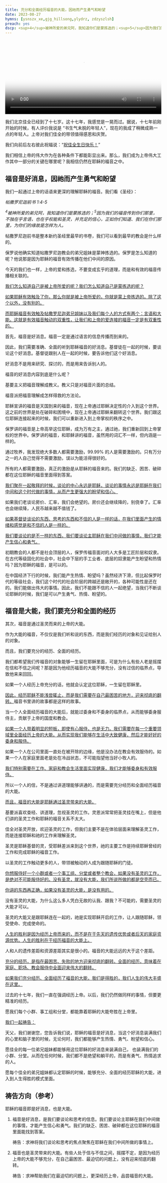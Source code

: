 ```yaml
---
title: 充分和全面经历福音的大能，因祂而产生勇气和盼望
date: 2023-08-27
hymns: [ysnszx_xe,gjg_hillsong,ylydrz, zdzyszlsh]
preach: yes
dscp: <sup>4</sup>被神所爱的弟兄阿，我知道你们是蒙拣选的；<sup>5</sup>因为我们的福音传到你们那里，不独在乎言语，也在乎权能和圣灵，并充足的信心，正如你们知道、我们在你们那里，为你们的缘故是怎样为人。<br><br>帖撒罗尼迦前书 1:4-5
---
```


<video width="100%" height="240" controls poster="https://typora-1259024198.cos.ap-beijing.myqcloud.com/wg/17%E5%91%A8%E5%B9%B4.jpg">   
  <source src="https://typora-1259024198.cos.ap-beijing.myqcloud.com/wg/17%E5%91%A8%E5%B9%B4.mp4" type="video/mp4">   
</video>

我们北京佳全已经到了十七岁。这十七年，我感觉是一晃而过。据说，十七年前刚开始的时候，有人评价我说是 “书生气未脱的年轻人”，现在的我成了稍微成熟一点的年轻人。上帝对我们佳全的带领值得感恩和庆贺。

我们向前后左右彼此祝福说：“<u>祝佳全生日快乐！</u>”

我们相信上帝的伟大作为在各种条件下都能彰显出来。那么，我们成为上帝伟大工作其中一部分的关键在哪里呢？我相信仍然在耶稣的福音之中。

## 福音是好消息，因祂而产生勇气和盼望

我们一起通过上帝的话语来更深的理解耶稣的福音。我们看《圣经》：

*帖撒罗尼迦前书 1:4-5*

*<sup>4</sup>被神所爱的弟兄阿，我知道你们是蒙拣选的；<sup>5</sup>因为我们的福音传到你们那里，不独在乎言语，也在乎权能和圣灵，并充足的信心，正如你们知道、我们在你们那里，为你们的缘故是怎样为人。*

帖撒罗尼迦前书是整本新约圣经里最早的书卷，我们可以看到最早的教会是什么样的。

保罗说他确实知道帖撒罗尼迦教会的弟兄姐妹是蒙神拣选的。保罗是怎么知道的呢？他说那是因为耶稣的福音有效传播在他们中间的原因。

今天的我们也一样，上帝的爱和拣选，不要变成玄乎的道理，而是和有效的福音传播相关联的。

<u>我们怎么知道自己是被上帝所爱的呢？我们怎么知道自己是蒙拣选的呢？</u>

<u>如果耶稣有效触及了你，那么你就是被上帝所爱的，你就是蒙上帝拣选的。除了这个以外，没有别的。</u>

<u>而耶稣福音有效触及帖撒罗尼迦弟兄姐妹以及我们每个人的方式有两个：言语和大能。这就是有效福音触动的双重性，让我们和上帝的爱连接的福音一定是有双重性的。</u>

首先，福音是好消息。福音一定是通过语言的信息传播而到来的。

因此，我们需要准确、全面的听到耶稣福音的好消息。基督徒在一起的时候，要谈论这个好消息。基督徒跟别人在一起的时候，要告诉他们这个好消息。

好消息不是用来研究、探讨的，而是用来告诉别人的。

福音的好消息内容到底是什么呢？

基要主义把福音理解成教义。教义只是对福音片面的总结。

福音派把福音理解成怎样得救的方法论。

耶稣宣讲的福音是天国到来的福音，现在上帝通过耶稣决定性的介入到这个世界。这之前的世界是处在破碎和困境中，现在上帝通过耶稣来翻转这个世界。我们跟这位耶稣连接起来的时候，我们可以重新进入到上帝掌权的秩序之中。

保罗讲的福音是上帝高举这位耶稣，成为万有之主，通过祂，我们重新回到上帝掌权的世界中。保罗讲的福音，和耶稣讲的福音，虽然用的词汇不一样，但内涵是一样的。

通过牧养，我发现绝大多数人都需要激励，99.99% 的人是需要激励的。只有万分之一的人自己觉得不需要激励，误以为能活得很好的。

所有的人都需要激励，真正的激励是从耶稣的福音来的。我们的缺乏、困苦、破碎都在这位耶稣的福音里面得到答案。

<u>我们聚在一起敬拜的时候，谈论的中心永远是耶稣，谈论的事情永远是耶稣在我们中间和这个时代做的事情，从而产生更强大的盼望和信心。</u>

如果我们老谈论房价、汇率，我们会绝望的。房价还会继续降的，别侥幸了。汇率也会继续降，人民币越来越不值钱了。

<u>如果基督徒谈论的东西、思考的东西和不信的人是一样的话，在我们里面产生的情绪和感觉是和不信的人是一样的。</u>

<u>我们要谈论的是不一样的东西，我们要谈论主耶稣在我们中间做的事情，我们才能产生信心和勇气。</u>

初期教会的人都不是社会顶层的人，保罗传福音面对的人大多是工匠阶层和奴隶。在古代等级固化的社会中，社会中下层的手工业者、底层的奴隶能产生盼望和热情吗？因为耶稣的福音，是可以的。

在中国经济下行的时候，我们能产生热情、盼望吗？虽然经济下滑，但比起保罗时代的等级社会，我们这个时代的社会阶层的跨越还是敞开的，各种可能性是还在的。我们能做出伟大的事情。因此，我们不能跟不信的人一起绝望，当我们不断谈论耶稣的时候，我们是可以产生勇气、热情、盼望的。

## 福音是大能，我们要充分和全面的经历

其次，福音是通过圣灵而来的上帝的大能。

作为大能的福音，不仅仅是我们听和说的东西，而是我们经历的对象和见证给别人的对象。

而且，我们要充分的经历、全面的经历。

我们都希望我们传福音的对象能够一生留在耶稣里面，可是为什么有些人老是摇摆在信和不信之间呢？那是因为他经历福音的大能不够充分，没有过信的临界点，导致他来来回回。

如果一个人经历上帝充分的话，他就会认定这位耶稣，一生留在耶稣里。

<u>因此，经历耶稣不能浅尝辄止，而是我们需要在自己最困苦的地方，迎来彻底的翻转。</u>福音书里讲的故事都是这样的故事。

当一个人全面经历福音的大能后，就能过委身和不委身的临界点，从而能够委身服侍主，贡献于上帝的国度和教会。

<u>如果一个人带着明显的短板，即使有心服侍，也是无力。我们需要在每一个重要领域里全面经历上帝的大能。从而实现我们能够在生活中大致健康，然后才能好好的委身和服侍。</u>

如果一个人在公司里面一直处在被开除的边缘，他是没办法在教会有效服侍的。如果一个人在家庭里面老是处在冷战状态，不可能指望他当好小牧人的。

<u>我们特别需要在工作、家庭和教会生活里面实现健康，我们才能够委身和有效服侍。</u>

所以一个人的信，不是通过讲道理能够讲通的，而是需要充分经历和全面经历福音的大能。

<u>而且，福音的大能是耶稣通过圣灵带来的大能。</u>

基要派喜欢查经、讲道理，忽视圣灵的工作。灵恩派常常把圣灵挂在嘴上，但是他们讲的圣灵工作和耶稣的福音关系不太大。

佳全对圣灵开放，欢迎圣灵的工作，但我们主要不是在体验层面来理解圣灵工作，而是连接耶稣和祂的工作来理解圣灵。

圣灵是耶稣基督的灵，受耶稣差派来到这个世界，祂的主要工作是持续耶稣曾经的工作和完成耶稣的福音工作。

以圣灵的工作触动更多的人，带领被触动的人成为跟随耶稣的门徒。

<u>你想服侍好一个小群或者一个事工组、分堂或者整个教会，如果没有圣灵的工作，是绝对不可能服侍好的。没有圣灵，就没有大能，我们所说所做的都是空壳而已。</u>

<u>你讲的东西再正确，如果没有圣灵的大能，是没有用的。</u>

没有圣灵的大能，为什么这么多人凭白无故的认我、跟我？不可能的，需要圣灵的大能才可以。

圣灵的大能又是跟耶稣连在一起的，祂是实现耶稣开启的工作，让人跟随耶稣，领受使命、完成使命的。

<u>人生的胜利是因为经历上帝而来的，而不是在于先天的遗传优势或者后天的家庭资源优势。人生的胜利在于经历福音的大能上。</u>

人和人的遗传差距和资源差距其实是很小的。福音的大能远远的大于这个差距。

<u>充分的经历，是指在最困苦、失败的地方迎来彻底的翻转。全面的经历，意味着在家庭、职场、教会服侍中全面迎来伟大的翻转。</u>

<u>如果我们充分经历、全面经历了福音的大能，我们是得胜的，我们人生的伟大丰盛在这里。</u>

过去的十七年，我们一直在强调经历上帝。以后，我们仍然做同样的事情，但要更精准的经历。

愿我们每个小群、事工组和分堂，都能靠着耶稣的大能夸胜在上帝里。

<u>我们一起祷告：</u>

天父，我们谢谢您，您告诉我们说，耶稣的福音是好消息，当这个好消息装满我们的心里和脑子里的时候，无论何时，我们都能够产生热情、勇气、盼望和信心。

愿佳全的每一位弟兄姐妹都能够用这位耶稣的好消息来装满自己，
也装满我们的小群、分堂。从而在任何时候，我们都不是绝望和躺平的，而是有勇气、热情追求的人。

愿每个佳全的弟兄姐妹都认定耶稣的时候，能够充分、全面的经历耶稣的大能，进入到人生得胜的模式里面。

## 祷告方向（参考）

耶稣的福音即是好消息，也是大能。

1. 福音是好消息，是我们要谈论和思考的信息。我们要谈论主耶稣在我们中间做的事情，才能产生信心和勇气。我们的缺乏、困苦、破碎都在这位耶稣的福音里面能找到答案。

   祷告：求神将我们谈论和思考的焦点聚焦在耶稣在我们中间所做的事情上。

1. 福音也是圣灵带来的大能。有些人处于信与不信之间，摇摆不定，是因为经历上帝的大能不够充分，在自己最困苦、最迫切的问题上，没有迎来彻底的翻转。

   祷告：求神帮助我们在最迫切的问题上，更深经历上帝，品尝福音的大能。